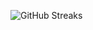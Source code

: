 ![GitHub Streaks](https://github-streaks-mqc9.onrender.com/streak/happilli/image?theme=midnight&cache_bust=1743347914&lang=ja)
